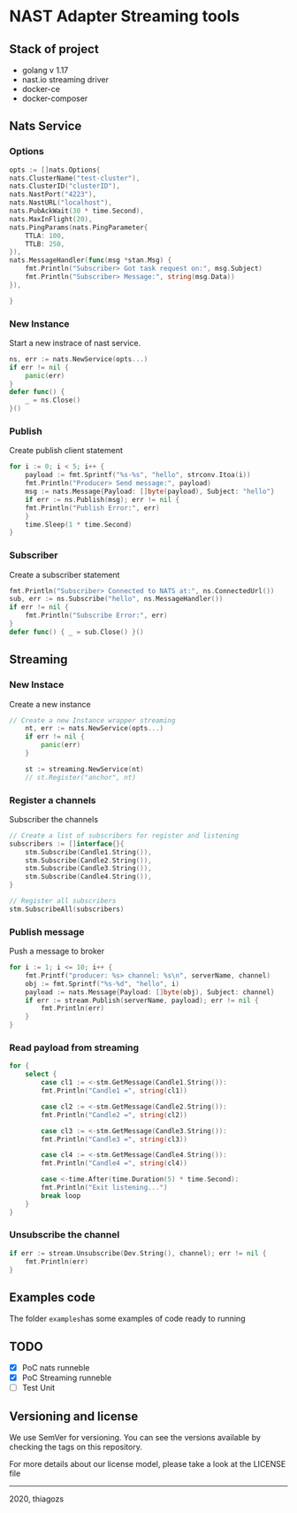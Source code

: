 # NAST Adapter Streaming tools

## Stack of project

* golang v 1.17
* nast.io streaming driver
* docker-ce
* docker-composer

## Nats Service

### Options

```go
opts := []nats.Options{
nats.ClusterName("test-cluster"),
nats.ClusterID("clusterID"),
nats.NastPort("4223"),
nats.NastURL("localhost"),
nats.PubAckWait(30 * time.Second),
nats.MaxInFlight(20),
nats.PingParams(nats.PingParameter{
    TTLA: 100,
	TTLB: 250,
}),
nats.MessageHandler(func(msg *stan.Msg) {
	fmt.Println("Subscriber> Got task request on:", msg.Subject)
	fmt.Println("Subscriber> Message:", string(msg.Data))
}),

}

```

### New Instance

Start a new instrace of nast service.

```go
ns, err := nats.NewService(opts...)
if err != nil {
    panic(err)
}
defer func() {
    _ = ns.Close()
}()
```

### Publish

Create publish client statement

```go
for i := 0; i < 5; i++ {
    payload := fmt.Sprintf("%s-%s", "hello", strconv.Itoa(i))
    fmt.Println("Producer> Send message:", payload)
    msg := nats.Message{Payload: []byte(payload), Subject: "hello"}
    if err := ns.Publish(msg); err != nil {
    fmt.Println("Publish Error:", err)
    }
    time.Sleep(1 * time.Second)
}
```

### Subscriber

Create a subscriber statement

```go
fmt.Println("Subscriber> Connected to NATS at:", ns.ConnectedUrl())
sub, err := ns.Subscribe("hello", ns.MessageHandler())
if err != nil {
    fmt.Println("Subscribe Error:", err)
}
defer func() { _ = sub.Close() }()
```

## Streaming

### New Instace

Create a new instance

```go
// Create a new Instance wrapper streaming
	nt, err := nats.NewService(opts...)
	if err != nil {
		panic(err)
	}

	st := streaming.NewService(nt)
	// st.Register("anchor", nt)
```

### Register a channels

Subscriber the channels

```go
// Create a list of subscribers for register and listening
subscribers := []interface{}{
    stm.Subscribe(Candle1.String()),
    stm.Subscribe(Candle2.String()),
    stm.Subscribe(Candle3.String()),
    stm.Subscribe(Candle4.String()),
}

// Register all subscribers
stm.SubscribeAll(subscribers)

```

### Publish message

Push a message to broker

```go
for i := 1; i <= 10; i++ {
    fmt.Printf("producer: %s> channel: %s\n", serverName, channel)
    obj := fmt.Sprintf("%s-%d", "hello", i)
    payload := nats.Message{Payload: []byte(obj), Subject: channel}
    if err := stream.Publish(serverName, payload); err != nil {
        fmt.Println(err)
    }
}
```

### Read payload from streaming

```go
for {
    select {
        case cl1 := <-stm.GetMessage(Candle1.String()):
        fmt.Println("Candle1 =", string(cl1))

        case cl2 := <-stm.GetMessage(Candle2.String()):
        fmt.Println("Candle2 =", string(cl2))

        case cl3 := <-stm.GetMessage(Candle3.String()):
        fmt.Println("Candle3 =", string(cl3))

        case cl4 := <-stm.GetMessage(Candle4.String()):
        fmt.Println("Candle4 =", string(cl4))

        case <-time.After(time.Duration(5) * time.Second):
        fmt.Println("Exit listening...")
        break loop
    }
}

```

### Unsubscribe the channel

```go
if err := stream.Unsubscribe(Dev.String(), channel); err != nil {
    fmt.Println(err)
}
```

## Examples code

The folder `examples`has some examples of code ready to running

## TODO

* [X] PoC nats runneble
* [X] PoC Streaming runneble
* [ ] Test Unit

## Versioning and license

We use SemVer for versioning. You can see the versions available by checking the tags on this repository.

For more details about our license model, please take a look at the LICENSE file

---

2020, thiagozs
